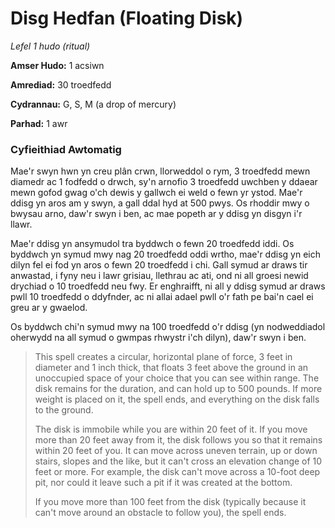 # Disg Hedfan (Floating Disk)

*Lefel 1 hudo (ritual)*

**Amser Hudo:** 1 acsiwn

**Amrediad:** 30 troedfedd

**Cydrannau:** G, S, M (a drop of mercury)

**Parhad:** 1 awr

### Cyfieithiad Awtomatig

Mae'r swyn hwn yn creu plân crwn, llorweddol o rym, 3 troedfedd mewn diamedr ac 1 fodfedd o drwch, sy'n arnofio 3 troedfedd uwchben y ddaear mewn gofod gwag o'ch dewis y gallwch ei weld o fewn yr ystod. Mae'r ddisg yn aros am y swyn, a gall ddal hyd at 500 pwys. Os rhoddir mwy o bwysau arno, daw'r swyn i ben, ac mae popeth ar y ddisg yn disgyn i'r llawr.

Mae'r ddisg yn ansymudol tra byddwch o fewn 20 troedfedd iddi. Os byddwch yn symud mwy nag 20 troedfedd oddi wrtho, mae'r ddisg yn eich dilyn fel ei fod yn aros o fewn 20 troedfedd i chi. Gall symud ar draws tir anwastad, i fyny neu i lawr grisiau, llethrau ac ati, ond ni all groesi newid drychiad o 10 troedfedd neu fwy. Er enghraifft, ni all y ddisg symud ar draws pwll 10 troedfedd o ddyfnder, ac ni allai adael pwll o'r fath pe bai'n cael ei greu ar y gwaelod.

Os byddwch chi'n symud mwy na 100 troedfedd o'r ddisg (yn nodweddiadol oherwydd na all symud o gwmpas rhwystr i'ch dilyn), daw'r swyn i ben.

>  This spell creates a circular, horizontal plane of force, 3 feet in diameter and 1 inch thick, that floats 3 feet above the ground in an unoccupied space of your choice that you can see within range. The disk remains for the duration, and can hold up to 500 pounds. If more weight is placed on it, the spell ends, and everything on the disk falls to the ground.
>  
>  The disk is immobile while you are within 20 feet of it. If you move more than 20 feet away from it, the disk follows you so that it remains within 20 feet of you. It can move across uneven terrain, up or down stairs, slopes and the like, but it can't cross an elevation change of 10 feet or more. For example, the disk can't move across a 10-foot deep pit, nor could it leave such a pit if it was created at the bottom.
>  
>  If you move more than 100 feet from the disk (typically because it can't move around an obstacle to follow you), the spell ends.